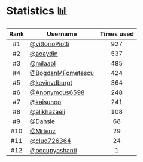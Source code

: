 # Statistics 📊

|Rank|Username|Times used|
:--------:|--------|:--------:|
|#1|[@vittorioPiotti](https://github.com/vittorioPiotti)|927|
|#2|[@aoaydin](https://github.com/aoaydin)|537|
|#3|[@milaabl](https://github.com/milaabl)|485|
|#4|[@BogdanMFometescu](https://github.com/BogdanMFometescu)|424|
|#5|[@kevinvdburgt](https://github.com/kevinvdburgt)|364|
|#6|[@Anonymous6598](https://github.com/Anonymous6598)|248|
|#7|[@kaisunoo](https://github.com/kaisunoo)|241|
|#8|[@alikhazaeii](https://github.com/alikhazaeii)|108|
|#9|[@Dahsle](https://github.com/Dahsle)|68|
|#10|[@Mrtenz](https://github.com/Mrtenz)|29|
|#11|[@clud726364](https://github.com/clud726364)|24|
|#12|[@occupyashanti](https://github.com/occupyashanti)|1|
